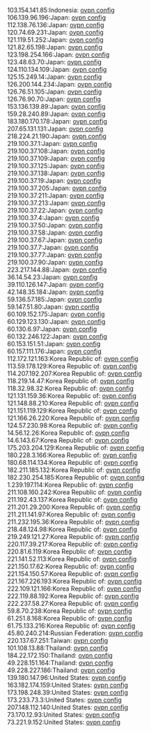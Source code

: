 103.154.141.85:Indonesia: [ovpn config](vpn/103_154_141_85.ovpn)  
106.139.96.196:Japan: [ovpn config](vpn/106_139_96_196.ovpn)  
112.138.76.136:Japan: [ovpn config](vpn/112_138_76_136.ovpn)  
120.74.69.231:Japan: [ovpn config](vpn/120_74_69_231.ovpn)  
121.119.51.252:Japan: [ovpn config](vpn/121_119_51_252.ovpn)  
121.82.65.198:Japan: [ovpn config](vpn/121_82_65_198.ovpn)  
123.198.254.166:Japan: [ovpn config](vpn/123_198_254_166.ovpn)  
123.48.63.70:Japan: [ovpn config](vpn/123_48_63_70.ovpn)  
124.110.134.109:Japan: [ovpn config](vpn/124_110_134_109.ovpn)  
125.15.249.14:Japan: [ovpn config](vpn/125_15_249_14.ovpn)  
126.200.144.234:Japan: [ovpn config](vpn/126_200_144_234.ovpn)  
126.76.51.105:Japan: [ovpn config](vpn/126_76_51_105.ovpn)  
126.76.90.70:Japan: [ovpn config](vpn/126_76_90_70.ovpn)  
153.136.139.89:Japan: [ovpn config](vpn/153_136_139_89.ovpn)  
159.28.240.89:Japan: [ovpn config](vpn/159_28_240_89.ovpn)  
183.180.170.178:Japan: [ovpn config](vpn/183_180_170_178.ovpn)  
207.65.131.131:Japan: [ovpn config](vpn/207_65_131_131.ovpn)  
218.224.21.190:Japan: [ovpn config](vpn/218_224_21_190.ovpn)  
219.100.37.1:Japan: [ovpn config](vpn/219_100_37_1.ovpn)  
219.100.37.108:Japan: [ovpn config](vpn/219_100_37_108.ovpn)  
219.100.37.109:Japan: [ovpn config](vpn/219_100_37_109.ovpn)  
219.100.37.125:Japan: [ovpn config](vpn/219_100_37_125.ovpn)  
219.100.37.138:Japan: [ovpn config](vpn/219_100_37_138.ovpn)  
219.100.37.19:Japan: [ovpn config](vpn/219_100_37_19.ovpn)  
219.100.37.205:Japan: [ovpn config](vpn/219_100_37_205.ovpn)  
219.100.37.211:Japan: [ovpn config](vpn/219_100_37_211.ovpn)  
219.100.37.213:Japan: [ovpn config](vpn/219_100_37_213.ovpn)  
219.100.37.22:Japan: [ovpn config](vpn/219_100_37_22.ovpn)  
219.100.37.4:Japan: [ovpn config](vpn/219_100_37_4.ovpn)  
219.100.37.50:Japan: [ovpn config](vpn/219_100_37_50.ovpn)  
219.100.37.58:Japan: [ovpn config](vpn/219_100_37_58.ovpn)  
219.100.37.67:Japan: [ovpn config](vpn/219_100_37_67.ovpn)  
219.100.37.7:Japan: [ovpn config](vpn/219_100_37_7.ovpn)  
219.100.37.77:Japan: [ovpn config](vpn/219_100_37_77.ovpn)  
219.100.37.90:Japan: [ovpn config](vpn/219_100_37_90.ovpn)  
223.217.144.88:Japan: [ovpn config](vpn/223_217_144_88.ovpn)  
36.14.54.23:Japan: [ovpn config](vpn/36_14_54_23.ovpn)  
39.110.126.147:Japan: [ovpn config](vpn/39_110_126_147.ovpn)  
42.148.35.184:Japan: [ovpn config](vpn/42_148_35_184.ovpn)  
59.136.57.185:Japan: [ovpn config](vpn/59_136_57_185.ovpn)  
59.147.51.80:Japan: [ovpn config](vpn/59_147_51_80.ovpn)  
60.109.152.175:Japan: [ovpn config](vpn/60_109_152_175.ovpn)  
60.129.123.130:Japan: [ovpn config](vpn/60_129_123_130.ovpn)  
60.130.6.97:Japan: [ovpn config](vpn/60_130_6_97.ovpn)  
60.132.246.122:Japan: [ovpn config](vpn/60_132_246_122.ovpn)  
60.153.151.51:Japan: [ovpn config](vpn/60_153_151_51.ovpn)  
60.157.111.176:Japan: [ovpn config](vpn/60_157_111_176.ovpn)  
112.172.121.163:Korea Republic of: [ovpn config](vpn/112_172_121_163.ovpn)  
113.59.178.129:Korea Republic of: [ovpn config](vpn/113_59_178_129.ovpn)  
114.207.192.207:Korea Republic of: [ovpn config](vpn/114_207_192_207.ovpn)  
118.219.14.47:Korea Republic of: [ovpn config](vpn/118_219_14_47.ovpn)  
118.32.98.32:Korea Republic of: [ovpn config](vpn/118_32_98_32.ovpn)  
121.131.159.36:Korea Republic of: [ovpn config](vpn/121_131_159_36.ovpn)  
121.148.88.210:Korea Republic of: [ovpn config](vpn/121_148_88_210.ovpn)  
121.151.119.129:Korea Republic of: [ovpn config](vpn/121_151_119_129.ovpn)  
121.166.26.220:Korea Republic of: [ovpn config](vpn/121_166_26_220.ovpn)  
124.57.230.98:Korea Republic of: [ovpn config](vpn/124_57_230_98.ovpn)  
14.56.12.26:Korea Republic of: [ovpn config](vpn/14_56_12_26.ovpn)  
14.6.143.67:Korea Republic of: [ovpn config](vpn/14_6_143_67.ovpn)  
175.203.204.129:Korea Republic of: [ovpn config](vpn/175_203_204_129.ovpn)  
180.228.3.166:Korea Republic of: [ovpn config](vpn/180_228_3_166.ovpn)  
180.68.114.134:Korea Republic of: [ovpn config](vpn/180_68_114_134.ovpn)  
182.211.185.132:Korea Republic of: [ovpn config](vpn/182_211_185_132.ovpn)  
182.230.254.185:Korea Republic of: [ovpn config](vpn/182_230_254_185.ovpn)  
1.239.197.114:Korea Republic of: [ovpn config](vpn/1_239_197_114.ovpn)  
211.108.160.242:Korea Republic of: [ovpn config](vpn/211_108_160_242.ovpn)  
211.192.43.137:Korea Republic of: [ovpn config](vpn/211_192_43_137.ovpn)  
211.201.29.200:Korea Republic of: [ovpn config](vpn/211_201_29_200.ovpn)  
211.211.141.97:Korea Republic of: [ovpn config](vpn/211_211_141_97.ovpn)  
211.232.195.36:Korea Republic of: [ovpn config](vpn/211_232_195_36.ovpn)  
218.48.124.98:Korea Republic of: [ovpn config](vpn/218_48_124_98.ovpn)  
219.249.121.27:Korea Republic of: [ovpn config](vpn/219_249_121_27.ovpn)  
220.117.39.217:Korea Republic of: [ovpn config](vpn/220_117_39_217.ovpn)  
220.81.6.119:Korea Republic of: [ovpn config](vpn/220_81_6_119.ovpn)  
221.141.52.113:Korea Republic of: [ovpn config](vpn/221_141_52_113.ovpn)  
221.150.17.62:Korea Republic of: [ovpn config](vpn/221_150_17_62.ovpn)  
221.154.150.57:Korea Republic of: [ovpn config](vpn/221_154_150_57.ovpn)  
221.167.226.193:Korea Republic of: [ovpn config](vpn/221_167_226_193.ovpn)  
222.109.121.166:Korea Republic of: [ovpn config](vpn/222_109_121_166.ovpn)  
222.119.88.192:Korea Republic of: [ovpn config](vpn/222_119_88_192.ovpn)  
222.237.58.27:Korea Republic of: [ovpn config](vpn/222_237_58_27.ovpn)  
59.8.70.238:Korea Republic of: [ovpn config](vpn/59_8_70_238.ovpn)  
61.251.8.168:Korea Republic of: [ovpn config](vpn/61_251_8_168.ovpn)  
61.75.133.216:Korea Republic of: [ovpn config](vpn/61_75_133_216.ovpn)  
45.80.240.214:Russian Federation: [ovpn config](vpn/45_80_240_214.ovpn)  
220.137.67.251:Taiwan: [ovpn config](vpn/220_137_67_251.ovpn)  
101.108.13.88:Thailand: [ovpn config](vpn/101_108_13_88.ovpn)  
184.22.172.150:Thailand: [ovpn config](vpn/184_22_172_150.ovpn)  
49.228.151.164:Thailand: [ovpn config](vpn/49_228_151_164.ovpn)  
49.228.227.186:Thailand: [ovpn config](vpn/49_228_227_186.ovpn)  
139.180.147.96:United States: [ovpn config](vpn/139_180_147_96.ovpn)  
163.182.174.159:United States: [ovpn config](vpn/163_182_174_159.ovpn)  
173.198.248.39:United States: [ovpn config](vpn/173_198_248_39.ovpn)  
173.233.73.3:United States: [ovpn config](vpn/173_233_73_3.ovpn)  
207.148.112.140:United States: [ovpn config](vpn/207_148_112_140.ovpn)  
73.170.12.93:United States: [ovpn config](vpn/73_170_12_93.ovpn)  
73.221.9.152:United States: [ovpn config](vpn/73_221_9_152.ovpn)  

